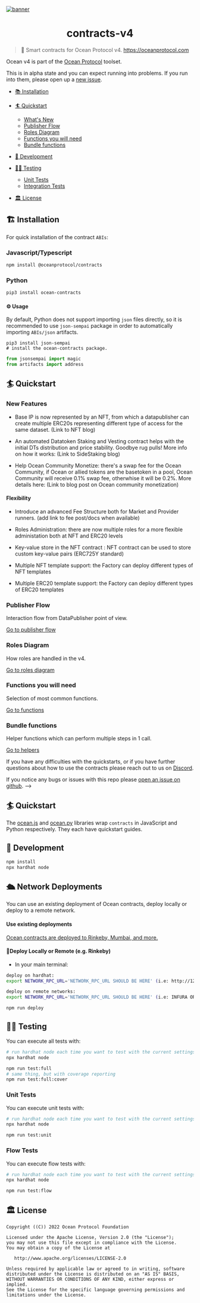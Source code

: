 [![banner](https://raw.githubusercontent.com/oceanprotocol/art/master/github/repo-banner%402x.png)](https://oceanprotocol.com)

<h1 align="center">contracts-v4</h1>

> 🦑 Smart contracts for Ocean Protocol v4. https://oceanprotocol.com
<!-- 
[![npm](https://img.shields.io/npm/v/@oceanprotocol/lib.svg)](https://www.npmjs.com/package/@oceanprotocol/lib)
[![Build Status](https://github.com/oceanprotocol/ocean.js/workflows/CI/badge.svg)](https://github.com/oceanprotocol/ocean.js/actions)
[![Maintainability](https://api.codeclimate.com/v1/badges/6381c81b8ac568a53537/maintainability)](https://codeclimate.com/github/oceanprotocol/ocean.js/maintainability)
[![Test Coverage](https://api.codeclimate.com/v1/badges/6381c81b8ac568a53537/test_coverage)](https://codeclimate.com/github/oceanprotocol/ocean.js/test_coverage)
[![code style: prettier](https://img.shields.io/badge/code_style-prettier-7b1173.svg?style=flat-square)](https://github.com/prettier/prettier)
[![js oceanprotocol](https://img.shields.io/badge/js-oceanprotocol-7b1173.svg)](https://github.com/oceanprotocol/eslint-config-oceanprotocol) -->

<!-- With ocean v4, you can:

- **Publish** data services: downloadable files or compute-to-data.
  Ocean creates a new [ERC20](https://github.com/ethereum/EIPs/blob/7f4f0377730f5fc266824084188cc17cf246932e/EIPS/eip-20.md)
  datatoken for each dataset / data service.
- **Mint** datatokens for the service
- **Sell** datatokens via an OCEAN-datatoken Balancer pool (for auto price discovery), or for a fixed price
- **Stake** OCEAN on datatoken pools
- **Consume** datatokens, to access the service
- **Transfer** datatokens to another owner, and **all other ERC20 actions**
  using [web3.js](https://web3js.readthedocs.io/en/v1.2.9/web3-eth-contract.html) etc. -->

Ocean v4 is part of the [Ocean Protocol](https://oceanprotocol.com) toolset.

This is in alpha state and you can expect running into problems. If you run into them, please open up a [new issue](https://github.com/oceanprotocol/contracts/issues/new?assignees=&labels=bug&template=bug_report.md&title=).

- [📚 Installation](#-installation)
- [🏄 Quickstart](#-quickstart)
  - [What's New](#new-features)
  - [Publisher Flow](#publisher-flow)
  - [Roles Diagram](#roles-diagram)
  - [Functions you will need](#functions-you-will-need)
  - [Bundle functions](#bundle-functions)
  <!-- - [v3 Integration and support](#v3-integration-and-support) -->
  
- [🦑 Development](#-development)
- [👩‍🔬 Testing](#-testing)
  - [Unit Tests](#unit-tests)
  - [Integration Tests](#integration-tests)
- [🏛 License](#-license)

## 🏗 Installation

For quick installation of the contract `ABIs`:

### Javascript/Typescript
```bash
npm install @oceanprotocol/contracts
```
### Python
```bash
pip3 install ocean-contracts
```
#### ⚙️ Usage
By default, Python does not support importing `json` files directly, so it is recommended to use `json-sempai` package in order to automatically importing `ABIs/json` artifacts.
```
pip3 install json-sempai
# install the ocean-contracts package.
```
```python
from jsonsempai import magic
from artifacts import address

```

## 🏄 Quickstart



### New Features 

- Base IP is now represented by an NFT, from which a datapublisher can create multiple ERC20s representing different type of access for the same dataset. (Link to NFT blog)

- An automated Datatoken Staking and Vesting contract helps with the initial DTs distribution and price stability. Goodbye rug pulls! More info on how it works: (Link to SideStaking blog)

- Help Ocean Community Monetize: there's a swap fee for the Ocean Community, if Ocean or allied tokens are the basetoken in a pool, Ocean Community will receive 0.1% swap fee, otherwhise it will be 0.2%. More details here: (Link to blog post on Ocean community monetization)




#### Flexibility

- Introduce an advanced Fee Structure both for Market and Provider runners. (add link to fee post/docs when available)

- Roles Administration: there are now multiple roles for a more flexible administation both at NFT and ERC20 levels

- Key-value store in the NFT contract : NFT contract can be used to store custom key-value pairs (ERC725Y standard)

- Multiple NFT template support: the Factory can deploy different types of NFT templates

- Multiple ERC20 template support: the Factory can deploy different types of ERC20 templates





<!-- This introduction is aimed at developers who are completely new to blockchain, no coding experience is required.

[Go to beginners guide](docs/beginners_guide.md) -->

### Publisher Flow

Interaction flow from DataPublisher point of view.

[Go to publisher flow](docs/quickstart_pubFlow.md)

### Roles Diagram

How roles are handled in the v4.

[Go to roles diagram](docs/quickstart_roles.md)

### Functions you will need

Selection of most common functions.

[Go to functions](docs/quickstart_functions.md)

### Bundle functions

Helper functions which can perform multiple steps in 1 call.

[Go to helpers](docs/quickstart_bundle.md)


If you have any difficulties with the quickstarts, or if you have further questions about how to use the contracts please reach out to us on [Discord](https://discord.gg/TnXjkR5).

If you notice any bugs or issues with this repo please [open an issue on github](https://github.com/oceanprotocol/contracts/issues/new?assignees=&labels=bug&template=bug_report.md&title=). -->

## 🏄 Quickstart

The [ocean.js](https://github.com/oceanprotocol/ocean.js) and [ocean.py](https://github.com/oceanprotocol/ocean.py) libraries wrap `contracts` in JavaScript and Python respectively. They each have quickstart guides.

## 🦑 Development


```bash
npm install
npx hardhat node
```


## 🛳 Network Deployments

You can use an existing deployment of Ocean contracts, deploy locally or deploy to a remote network.

#### Use existing deployments

[Ocean contracts are deployed to Rinkeby, Mumbai, and more.](https://github.com/oceanprotocol/contracts/blob/v4main_postaudit/addresses/address.json)

#### 🦑Deploy Locally or Remote (e.g. Rinkeby)

* In your main terminal:
```bash
deploy on hardhat:
export NETWORK_RPC_URL='NETWORK_RPC_URL SHOULD BE HERE' (i.e: http://127.0.0.1:8545)

deploy on remote networks:
export NETWORK_RPC_URL='NETWORK_RPC_URL SHOULD BE HERE' (i.e: INFURA OR ALCHEMY URL)

npm run deploy
```

## 👩‍🔬 Testing


You can execute all tests with:

```bash
# run hardhat node each time you want to test with the current settings
npx hardhat node

npm run test:full
# same thing, but with coverage reporting
npm run test:full:cover
```

<!-- Test suite for unit & integration tests is setup with [Mocha](https://mochajs.org) as test runner, and [nyc](https://github.com/istanbuljs/nyc) for coverage reporting. A combined coverage report is sent to CodeClimate via the `coverage` GitHub Actions job.

Running all tests requires running Ocean Protocol components beforehand with [Barge](https://github.com/oceanprotocol/barge), which also runs a `ganache-cli` instance:

```bash
git clone https://github.com/oceanprotocol/barge
cd barge

./start_ocean.sh --with-provider2 --no-dashboard
```

You can then proceed to run in another terminal.

Let ocean.js know where to pickup the smart contract addresses, which has been written out by Barge in this location:

```
export ADDRESS_FILE="${HOME}/.ocean/ocean-contracts/artifacts/address.json"
```

Build metadata:

```
npm run build:metadata
```

Executing linting, type checking, unit, and integration tests with coverage reporting all in one go:

```bash
npm test
``` -->

### Unit Tests

You can execute unit tests with:

```bash
# run hardhat node each time you want to test with the current settings
npx hardhat node

npm run test:unit

```

### Flow Tests

You can execute flow tests with:

```bash
# run hardhat node each time you want to test with the current settings
npx hardhat node

npm run test:flow

```

<!-- ## 🛳 Production

To create a production build, run from the root of the project:

```bash
npm run build
``` -->

<!-- ## ⬆️ Releases

Releases are managed semi-automatically. They are always manually triggered from a developer's machine with release scripts.

### Production

From a clean `main` branch you can run the release task bumping the version accordingly based on semantic versioning:

```bash
npm run release
```

The task does the following:

- bumps the project version in `package.json`, `package-lock.json`
- auto-generates and updates the CHANGELOG.md file from commit messages
- creates a Git tag
- commits and pushes everything
- creates a GitHub release with commit messages as description
- Git tag push will trigger a GitHub Action workflow to do a npm release

For the GitHub releases steps a GitHub personal access token, exported as `GITHUB_TOKEN` is required. [Setup](https://github.com/release-it/release-it#github-releases) -->

## 🏛 License

```
Copyright ((C)) 2022 Ocean Protocol Foundation

Licensed under the Apache License, Version 2.0 (the "License");
you may not use this file except in compliance with the License.
You may obtain a copy of the License at

   http://www.apache.org/licenses/LICENSE-2.0

Unless required by applicable law or agreed to in writing, software
distributed under the License is distributed on an "AS IS" BASIS,
WITHOUT WARRANTIES OR CONDITIONS OF ANY KIND, either express or implied.
See the License for the specific language governing permissions and
limitations under the License.
```
